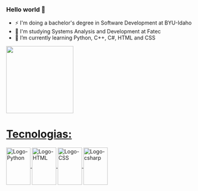### Hello world 👋

- ⚡ I'm doing a bachelor's degree in Software Development at BYU-Idaho
- 🔭 I'm studying Systems Analysis and Development at Fatec
- 🌱 I’m currently learning Python, C++, C#, HTML and CSS

  

<div>
<a href="https://github.com/viclourenco">
<img loading="lazy" height="180em" src="https://github-readme-stats.vercel.app/api/top-langs/?username=viclourenco&layout=compact&langs_count=7&theme=dracula"/>
<!-- <img loading="lazy" height="180em" src="https://github-readme-stats.vercel.app/api?username=viclourenco&show_icons=true&theme=dracula&include_all_commits=true&count_private=true"/>
-->
</div>





<h1>Tecnologias: </h1>

<div align="left" >
  <img align="center" alt="Logo-Python" height="100" width="65" src="https://cdn.jsdelivr.net/gh/devicons/devicon/icons/python/python-original-wordmark.svg" />     
  <img align="center" alt="Logo-HTML" height="100" width="65" src="https://cdn.jsdelivr.net/gh/devicons/devicon/icons/html5/html5-plain-wordmark.svg" />
  <img align="center" alt="Logo-CSS" height="100" width="65" src="https://cdn.jsdelivr.net/gh/devicons/devicon/icons/css3/css3-plain-wordmark.svg" />
  <img align="center" alt="Logo-csharp" height="100" width="65" src="https://cdn.jsdelivr.net/gh/devicons/devicon/icons/csharp/csharp-original.svg" />
          
</div>





























<!--
**viclourenco/viclourenco** is a ✨ _special_ ✨ repository because its `README.md` (this file) appears on your GitHub profile.
<code><img src = "https://img.shields.io/badge/Python-14354C?style=for-the-badge&logo=python&logoColor=white"></code>
Here are some ideas to get you started:

- 🔭 I’m currently working on ...
- 🌱 I’m currently learning ...
- 👯 I’m looking to collaborate on ...
- 🤔 I’m looking for help with ...
- 💬 Ask me about ...
- 📫 How to reach me: ...
- 😄 Pronouns: ...
- ⚡ Fun fact: ...
-->
